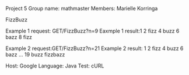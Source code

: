 Project 5 Group name: mathmaster Members: Marielle Korringa

FizzBuzz

Example 1 request: GET/FizzBuzz?n=9 Eaxmple 1 result:1 2 fizz 4 buzz 6 bazz 8 fizz

Example 2 request:GET/FizzBuzz?n=21 Example 2 result: 1 2 fizz 4 buzz 6 bazz ... 19 buzz fizzbazz

Host: Google Language: Java Test: cURL